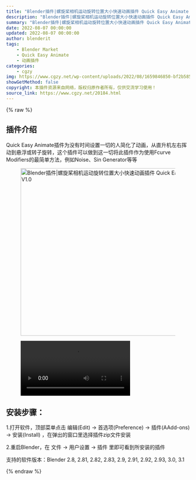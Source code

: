 ```yaml
---
title: "Blender插件|螺旋桨相机运动旋转位置大小快速动画插件 Quick Easy Animate V1.0"
description: "Blender插件|螺旋桨相机运动旋转位置大小快速动画插件 Quick Easy Animate V1.0"
summary: "Blender插件|螺旋桨相机运动旋转位置大小快速动画插件 Quick Easy Animate V1.0"
date: 2022-08-07 00:00:00
updated: 2022-08-07 00:00:00
author: blenderit
tags: 
    - Blender Market
    - Quick Easy Animate
    - 动画插件
categories:
    - cgzy
img: https://www.cgzy.net/wp-content/uploads/2022/08/1659846850-bf2b585aaeb7a04.jpg
showGetMethod: false
copyright: 本插件资源来自网络，版权归原作者所有，仅供交流学习使用！
source_link: https://www.cgzy.net/20184.html
---
```


{% raw %}
<div class="wp-block-pandastudio-title"><div class="title_style_01"><h2 id="h2-0">插件介绍</h2></div></div><p class="is-style-text-indent-2em">Quick Easy Animate插件为没有时间设置一切的人简化了动画，从直升机左右挥动到悬浮或转子旋转，这个插件可以做到这一切将此插件作为使用Fcurve Modifiers的最简单方法，例如Noise、Sin Generator等等</p><div class="wp-block-image is-style-border-round-and-with-shadow"><figure class="aligncenter size-full"><img fetchpriority="high" decoding="async" width="512" height="458" src="https://www.cgzy.net/wp-content/uploads/2022/08/1659846850-bf2b585aaeb7a04.jpg" class="wp-image-20185" title="Blender插件|螺旋桨相机运动旋转位置大小快速动画插件 Quick Easy Animate V1.0" alt="Blender插件|螺旋桨相机运动旋转位置大小快速动画插件 Quick Easy Animate V1.0"></figure></div><figure class="wp-block-video aligncenter"><video controls src="https://cloud.video.taobao.com/play/u/717183932/p/1/e/6/t/1/372089014668.mp4"></video></figure><div class="wp-block-pandastudio-title"><div class="title_style_01"><h2 id="h2-1">安装步骤：</h2></div></div><p>1.打开软件，顶部菜单点击 编辑(Edit) → 首选项(Preference) → 插件(AAdd-ons) → 安装(Install) ，在弹出的窗口里选择插件zip文件安装</p><p>2.重启Blender，在 文件 → 用户设置 → 插件 里即可看到所安装的插件</p><div class="wp-block-pandastudio-tips"><div class="tip success "><p>支持的软件版本：Blender 2.8, 2.81, 2.82, 2.83, 2.9, 2.91, 2.92, 2.93, 3.0, 3.1</p>
</div></div>
<div style="display: none">cgzy</div>
{% endraw %}